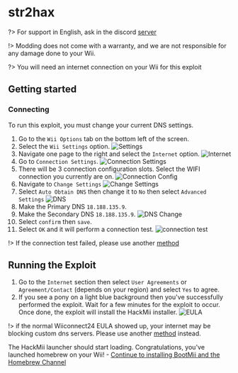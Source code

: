 # str2hax

?> For support in English, ask in the discord [server](https://discord.gg/QvGQqx8Mns)

!> Modding does not come with a warranty, and we are not responsible for any damage done to your Wii.

?> You will need an internet connection on your Wii for this exploit

## Getting started

### Connecting

To run this exploit, you must change your current DNS settings.

1. Go to the ``Wii Options`` tab on the bottom left of the screen.
2. Select the ``Wii Settings`` option.
![Settings](/str2hax-images/settings)
3. Navigate one page to the right and select the `Internet` option.
![Internet](str2hax-images/internet)
4. Go to ``Connection Settings``.
![Connection Settings](str2hax-images/connectionsettings)
5. There will be 3 connection configuration slots. Select the WIFI connection you currently are on.
![Connection Config](str2hax-images/connectionconfig)
6. Navigate to ``Change Settings``
![Change Settings](str2hax-images/changesettings)
7. Select ``Auto Obtain DNS`` then change it to `No` then select `Advanced Settings`
![DNS](str2hax-images/dnssettings)
8. Make the Primary DNS ``18.188.135.9``. 
9. Make the Secondary DNS ``18.188.135.9``.
![DNS Change](str2hax-images/customdns)
10. Select `confirm` then `save`.
11. Select `OK` and it will perform a connection test.
![connection test](str2hax-images/connectiontest)
 
!> If the connection test failed, please use another [method](chooseyourexploit)

## Running the Exploit

1. Go to the ``Internet`` section then select ``User Agreements`` or ``Agreement/Contact`` (depends on your region) and select `Yes` to agree.
2. If you see a pony on a light blue background then you've successfully performed the exploit. Wait for a few minutes for the exploit to occur. Once done, the exploit will install the HackMii installer.
![EULA](str2hax-images/eula)

!> if the normal Wiiconnect24 EULA showed up, your internet may be blocking custom dns servers. Please use another [method](chooseyourexploit) instead.

The HackMii launcher should start loading. Congratulations, you've launched homebrew on your Wii!
     - [Continue to installing BootMii and the Homebrew Channel](hackmii-installer)
